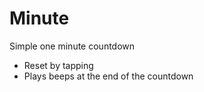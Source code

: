 # Minute

Simple one minute countdown

  - Reset by tapping
  - Plays beeps at the end of the countdown
